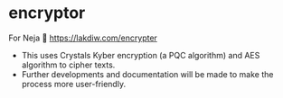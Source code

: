 # encryptor
For Neja 💖
https://lakdiw.com/encrypter

- This uses Crystals Kyber encryption (a PQC algorithm) and AES algorithm to cipher texts. 
- Further developments and documentation will be made to make the process more user-friendly. 
